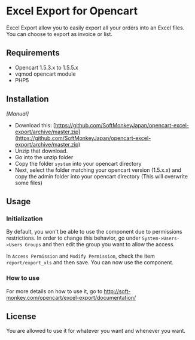 # Excel Export for Opencart

Excel Export allow you to easily export all your orders into an Excel files. You can choose to export as invoice or list.


## Requirements

* Opencart 1.5.3.x to 1.5.5.x
* vqmod opencart module
* PHP5

## Installation

_[Manual]_

* Download this: [https://github.com/SoftMonkeyJapan/opencart-excel-export/archive/master.zip](https://github.com/SoftMonkeyJapan/opencart-excel-export/archive/master.zip)
* Unzip that download.
* Go into the unzip folder
* Copy the folder `system` into your opencart directory
* Next, select the folder matching your opencart version (1.5.x.x) and copy the admin folder into your opencart directory (This will overwrite some files)


## Usage

### Initialization

By default, you won't be able to use the component due to permissions restrictions. In order to change this behavior, go under `System->Users->Users Groups` and then edit the group you want to allow the access. 

In `Access Permission` and `Modify Permission`, check the item `report/export_xls` and then save. You can now use the component.


### How to use

For more details on how to use it, go to http://soft-monkey.com/opencart/excel-export/documentation/


## License

You are allowed to use it for whatever you want and whenever you want.
